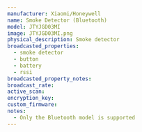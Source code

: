 ```yaml
---
manufacturer: Xiaomi/Honeywell
name: Smoke Detector (Bluetooth)
model: JTYJGD03MI
image: JTYJGD03MI.png
physical_description: Smoke detector
broadcasted_properties:
  - smoke detector
  - button
  - battery
  - rssi
broadcasted_property_notes:
broadcast_rate:
active_scan:
encryption_key:
custom_firmware:
notes:
  - Only the Bluetooth model is supported
---
```

